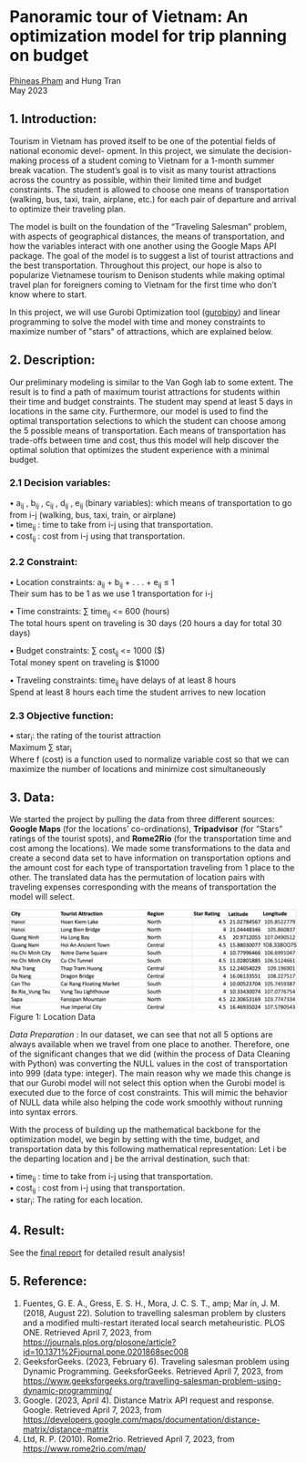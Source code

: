 # Panoramic tour of Vietnam: An optimization model for trip planning on budget

[Phineas Pham](https://github.com/Ph1n-Pham) and Hung Tran<br />
May 2023<br />

## 1. Introduction: 

Tourism in Vietnam has proved itself to be one of the potential fields of national economic devel-
opment. In this project, we simulate the decision-making process of a student coming to Vietnam for a
1-month summer break vacation. The student’s goal is to visit as many tourist attractions across the
country as possible, within their limited time and budget constraints. The student is allowed to choose
one means of transportation (walking, bus, taxi, train, airplane, etc.) for each pair of departure and
arrival to optimize their traveling plan.

The model is built on the foundation of the “Traveling Salesman” problem, with aspects of
geographical distances, the means of transportation, and how the variables interact with one another
using the Google Maps API package. The goal of the model is to suggest a list of tourist attractions and
the best transportation. Throughout this project, our hope is also to popularize Vietnamese tourism to
Denison students while making optimal travel plan for foreigners coming to Vietnam for the first time
who don’t know where to start.

In this project, we will use Gurobi Optimization tool ([gurobipy](https://pypi.org/project/gurobipy/)) and linear programming to solve the model with time and money constraints to maximize number of "stars" of attractions, which are explained below.

## 2. Description:

Our preliminary modeling is similar to the Van Gogh lab to some extent. The result is to find a
path of maximum tourist attractions for students within their time and budget constraints. The student
may spend at least 5 days in locations in the same city.
Furthermore, our model is used to find the optimal transportation selections to which the student
can choose among the 5 possible means of transportation. Each means of transportation has trade-offs
between time and cost, thus this model will help discover the optimal solution that optimizes the student
experience with a minimal budget.

### 2.1 Decision variables:

• a<sub>ij</sub> , b<sub>ij</sub> , c<sub>ij</sub> , d<sub>ij</sub> , e<sub>ij</sub> (binary variables): which means of transportation to go from i-j (walking,
bus, taxi, train, or airplane) <br />
• time<sub>ij</sub> : time to take from i-j using that transportation. <br />
• cost<sub>ij</sub> : cost from i-j using that transportation. <br />

### 2.2 Constraint:

• Location constraints: a<sub>ij</sub> + b<sub>ij</sub> + . . . + e<sub>ij</sub> ≤ 1<br />
Their sum has to be 1 as we use 1 transportation for i-j<br />

• Time constraints: ∑ time<sub>ij</sub> <= 600 (hours)<br />
The total hours spent on traveling is 30 days (20 hours a day for total 30 days)<br />

• Budget constraints: ∑ cost<sub>ij</sub> <= 1000 ($)<br />
Total money spent on traveling is $1000<br />

• Traveling constraints: time<sub>ij</sub> have delays of at least 8 hours<br />
Spend at least 8 hours each time the student arrives to new location<br />

### 2.3 Objective function:

• star<sub>i</sub>: the rating of the tourist attraction <br />
Maximum ∑ star<sub>i</sub> <br />
Where f (cost) is a function used to normalize variable cost so that we can maximize the number of
locations and minimize cost simultaneously <br />

## 3. Data:

We started the project by pulling the data from three different sources: **Google Maps** (for the
locations’ co-ordinations), **Tripadvisor** (for ”Stars” ratings of the tourist spots), and **Rome2Rio** (for the
transportation time and cost among the locations). We made some transformations to the data and
create a second data set to have information on transportation options and the amount cost for each
type of transportation traveling from 1 place to the other. The translated data has the permutation of
location pairs with traveling expenses corresponding with the means of transportation the model will
select.

![Location Data](content/Raw_Data.png)
Figure 1: Location Data

*Data Preparation* : In our dataset, we can see that not all 5 options are always available when
we travel from one place to another. Therefore, one of the significant changes that we did (within the
process of Data Cleaning with Python) was converting the NULL values in the cost of transportation
into 999 (data type: integer). The main reason why we made this change is that our Gurobi model
will not select this option when the Gurobi model is executed due to the force of cost constraints. This
will mimic the behavior of NULL data while also helping the code work smoothly without running into
syntax errors.

With the process of building up the mathematical backbone for the optimization model, we begin
by setting with the time, budget, and transportation data by this following mathematical representation:
Let i be the departing location and j be the arrival destination, such that:

• time<sub>ij</sub> : time to take from i-j using that transportation.<br />
• cost<sub>ij</sub> : cost from i-j using that transportation.<br />
• star<sub>i</sub>: The rating for each location.<br />

## 4. Result:

See the [final report](https://github.com/Ph1n-Pham/Panoramic_Vietnam_tour/blob/main/Report.pdf) for detailed result analysis!

## 5. Reference:

1. Fuentes, G. E. A., Gress, E. S. H., Mora, J. C. S. T., amp; Mar ́ın, J. M. (2018, August 22).
Solution to travelling salesman problem by clusters and a modified multi-restart iterated local
search metaheuristic. PLOS ONE. Retrieved April 7, 2023, from
https://journals.plos.org/plosone/article?id=10.1371%2Fjournal.pone.0201868sec008<br />
2. GeeksforGeeks. (2023, February 6). Traveling salesman problem using Dynamic Programming.
GeeksforGeeks. Retrieved April 7, 2023, from https://www.geeksforgeeks.org/travelling-salesman-problem-using-dynamic-programming/<br />
3. Google. (2023, April 4). Distance Matrix API request and response. Google. Retrieved April 7,
2023, from https://developers.google.com/maps/documentation/distance-matrix/distance-matrix<br />
4. Ltd, R. P. (2010). Rome2rio. Retrieved April 7, 2023, from
https://www.rome2rio.com/map/
